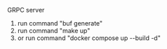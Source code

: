 GRPC server

1. run command "buf generate"
2. run command "make up"
3. or run command "docker compose up --build -d"
